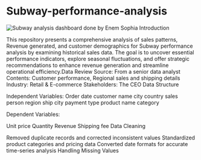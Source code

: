 # Subway-performance-analysis
![Subway analysis dashboard done by Enem Sophia](https://github.com/user-attachments/assets/b32235b0-e633-437b-b3a0-0b81aac0749d)
Introduction

This repository presents a comprehensive analysis of sales patterns, Revenue generated, and customer demographics for Subway performance analysis by examining historical sales data. The goal is to uncover essential performance indicators, explore seasonal fluctuations, and offer strategic recommendations to enhance revenue generation and streamline operational efficiency.Data Review                                                                                                                                                   Source: From a senior data analyst
Contents: Customer performance, Regional sales and shipping details
Industry: Retail & E-commerce
Stakeholders: The CEO
Data Structure

Independent Variables:
Order date
customer name
city
country
sales person
region
ship city
payment type
product name
category

Dependent Variables:

Unit price
Quantity
Revenue
Shipping fee
                                                                                                                                                                   Data Cleaning

Removed duplicate records and corrected inconsistent values
Standardized product categories and pricing data
Converted date formats for accurate time-series analysis
Handling Missing Values
